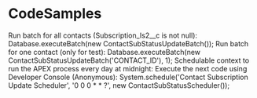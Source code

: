 # CodeSamples 
Run batch for all contacts (Subscription_Is2__c is not null):
  Database.executeBatch(new ContactSubStatusUpdateBatch());
Run batch for one contact (only for test):
  Database.executeBatch(new ContactSubStatusUpdateBatch('CONTACT_ID'), 1);
Schedulable context to run the APEX process every day at midnight:
  Execute the next code using Developer Console (Anonymous): 
    System.schedule('Contact Subscription Update Scheduler', '0 0 0 * * ?', new ContactSubStatusScheduler());
